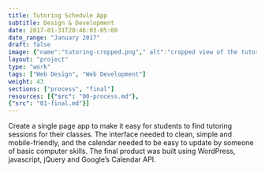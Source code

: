 ```yaml
---
title: Tutoring Schedule App
subtitle: Design & Development
date: 2017-01-31T20:46:03-05:00
date_range: "January 2017"
draft: false
image: {"name":"tutoring-cropped.png"," alt":"cropped view of the tutoring calendar/schedule page"}
layout: "project"
type: "work"
tags: ["Web Design", "Web Development"]
weight: 43
sections: ["process", "final"]
resources: [{"src": "00-process.md"},
{"src": "01-final.md"}]
---
```

Create a single page app to make it easy for students to find tutoring sessions for their classes. The interface needed to clean, simple and mobile-friendly, and the calendar needed to be easy to update by someone of basic computer skills. The final product was built using WordPress,  javascript, jQuery and Google’s Calendar API.